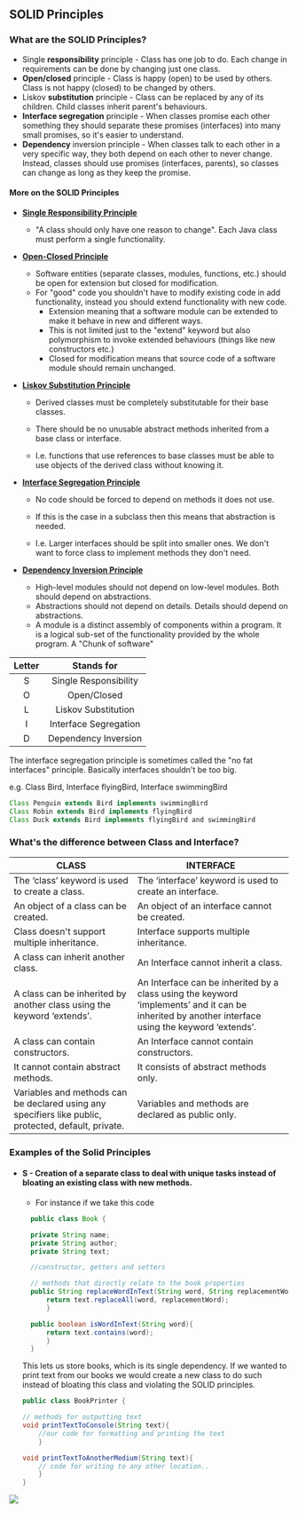 ## SOLID Principles
### What are the SOLID Principles?
- Single **responsibility** principle - Class has one job to do. Each change in requirements can be done by changing just one class.
- **Open/closed** principle - Class is happy (open) to be used by others. Class is not happy (closed) to be changed by others.
- Liskov **substitution** principle - Class can be replaced by any of its children. Child classes inherit parent's behaviours.
- **Interface segregation** principle - When classes promise each other something they should separate these promises (interfaces) into many small promises, so it's easier to understand.
- **Dependency** inversion principle - When classes talk to each other in a very specific way, they both depend on each other to never change. Instead, classes should use promises (interfaces, parents), so classes can change as long as they keep the promise.

#### More on the SOLID Principles
- [**Single Responsibility Principle**](https://springframework.guru/principles-of-object-oriented-design/single-responsibility-principle/)
  - "A class should only have one reason to change". Each Java class must perform a single functionality.


- [**Open-Closed Principle**](https://springframework.guru/principles-of-object-oriented-design/open-closed-principle/)
  - Software entities (separate classes, modules, functions, etc.) should be open for extension but closed for modification.
  - For "good" code you shouldn't have to modify existing code in add functionality, instead you should extend functionality with new code.
    - Extension meaning that a software module can be extended to make it behave in new and different ways.
    - This is not limited just to the "extend" keyword but also polymorphism to invoke extended behaviours (things like new constructors etc.)
    - Closed for modification means that source code of a software module should remain unchanged.


- [**Liskov Substitution Principle**](https://springframework.guru/principles-of-object-oriented-design/liskov-substitution-principle/)
  - Derived classes must be completely substitutable for their base classes.
  - There should be no unusable abstract methods inherited from a base class or interface.

  - I.e. functions that use references to base classes must be able to use objects of the derived class without knowing it.


- [**Interface Segregation Principle**](https://springframework.guru/principles-of-object-oriented-design/interface-segregation-principle/)
  - No code should be forced to depend on methods it does not use.
  - If this is the case in a subclass then this means that abstraction is needed.

  - I.e. Larger interfaces should be split into smaller ones. We don't want to force class to implement methods they don't need.


- [**Dependency Inversion Principle**](https://springframework.guru/principles-of-object-oriented-design/dependency-inversion-principle/)
  - High-level modules should not depend on low-level modules. Both should depend on abstractions.
  - Abstractions should not depend on details. Details should depend on abstractions.
  - A module is a distinct assembly of components within a program. It is a logical sub-set of the functionality provided by the whole program. A "Chunk of software"

| Letter |       Stands for       |
|:------:|:----------------------:|
|   S    | Single Responsibility  |
|   O    |      Open/Closed       |
|   L    |  Liskov Substitution   |
|   I    | Interface Segregation  |
|   D    |  Dependency Inversion  |

The interface segregation principle is sometimes called the "no fat interfaces" principle. Basically interfaces shouldn't be too big.

e.g. Class Bird, Interface flyingBird, Interface swimmingBird
```java
Class Penguin extends Bird implements swimmingBird
Class Robin extends Bird implements flyingBird
Class Duck extends Bird implements flyingBird and swimmingBird
```
### What's the difference between Class and Interface?

| CLASS                                                                                                | INTERFACE                                                                                                                                         |
|------------------------------------------------------------------------------------------------------|---------------------------------------------------------------------------------------------------------------------------------------------------|
| The ‘class’ keyword is used to create a class.                                                       | The ‘interface’ keyword is used to create an interface.                                                                                           |
| An object of a class can be created.                                                                 | An object of an interface cannot be created.                                                                                                      |
| Class doesn't support multiple inheritance.                                                          | Interface supports multiple inheritance.                                                                                                          |
| A class can inherit another class.                                                                   | An Interface cannot inherit a class.                                                                                                              |
| A class can be inherited by another class using the keyword ‘extends’.                               | An Interface can be inherited by a class using the keyword ‘implements’ and it can be inherited by another interface using the keyword ‘extends’. |
| A class can contain constructors.                                                                    | An Interface cannot contain constructors.                                                                                                         |
| It cannot contain abstract methods.                                                                  | It consists of abstract methods only.                                                                                                             |
| Variables and methods can be declared using any specifiers like public, protected, default, private. | Variables and methods are declared as public only.                                                                                                |

### Examples of the Solid Principles
- #### S - Creation of a separate class to deal with unique tasks instead of bloating an existing class with new methods.
  - For instance if we take this code
  
  ```java
    public class Book {

    private String name;
    private String author;
    private String text;

    //constructor, getters and setters

    // methods that directly relate to the book properties
    public String replaceWordInText(String word, String replacementWord){
        return text.replaceAll(word, replacementWord);
        }

    public boolean isWordInText(String word){
        return text.contains(word);
        }
    }
    ```
    This lets us store books, which is its single dependency. If we wanted to print text from our books we would create a new class to do such instead of bloating this class and violating the SOLID principles.
    ```java
  public class BookPrinter {

    // methods for outputting text
    void printTextToConsole(String text){
        //our code for formatting and printing the text
        }

    void printTextToAnotherMedium(String text){
        // code for writing to any other location..
        }
    }
    ```
![](dependency-inversion-principle-3-728.webp)